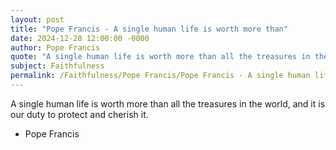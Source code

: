 ```yaml
---
layout: post
title: "Pope Francis - A single human life is worth more than"
date: 2024-12-28 12:00:00 -0000
author: Pope Francis
quote: "A single human life is worth more than all the treasures in the world, and it is our duty to protect and cherish it."
subject: Faithfulness
permalink: /Faithfulness/Pope Francis/Pope Francis - A single human life is worth more than
---
```


A single human life is worth more than all the treasures in the world, and it is our duty to protect and cherish it.

- Pope Francis
